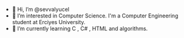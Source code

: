 - 👋 Hi, I’m @sevvalyucel
- 👀 I’m interested in Computer Science. I'm a Computer Engineering student at Erciyes University.
- 🌱 I’m currently learning C , C# , HTML and algorithms.

<!---
lotusdalek/lotusdalek is a ✨ special ✨ repository because its `README.md` (this file) appears on your GitHub profile.
You can click the Preview link to take a look at your changes.
--->
